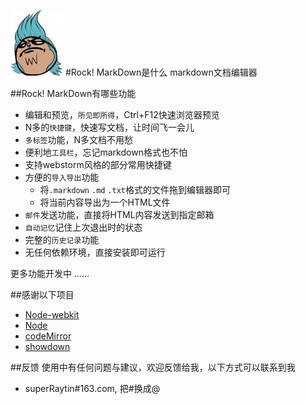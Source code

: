 ![Rock MarkDown Editor](logo.png)
#Rock! MarkDown是什么
markdown文档编辑器

##Rock! MarkDown有哪些功能

* 编辑和预览，`所见即所得`，Ctrl+F12快速浏览器预览
* N多的`快捷键`，快速写文档，让时间飞一会儿
* `多标签`功能，N多文档不用愁
* 便利地`工具栏`，忘记markdown格式也不怕
* 支持webstorm风格的部分常用快捷键
* 方便的`导入导出`功能
    *  将`.markdown` `.md` `.txt`格式的文件拖到编辑器即可
    *  将当前内容导出为一个HTML文件
* `邮件`发送功能，直接将HTML内容发送到指定邮箱
* `自动记忆`记住上次退出时的状态
* 完整的`历史记录`功能
* 无任何依赖环境，直接安装即可运行

更多功能开发中 ......

##感谢以下项目

* [Node-webkit](https://github.com/rogerwang/node-webkit)
* [Node](http://nodejs.org/)
* [codeMirror](http://codemirror.net)
* [showdown](https://github.com/coreyti/showdown)

##反馈
使用中有任何问题与建议，欢迎反馈给我，以下方式可以联系到我

* superRaytin#163.com, 把#换成@